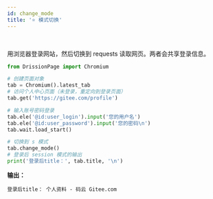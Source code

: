 ```yaml
---
id: change_mode
title: '⭐ 模式切换' 
---
```


<div class="wwads-cn wwads-horizontal" data-id="317"></div><br/>

用浏览器登录网站，然后切换到 requests 读取网页。两者会共享登录信息。

```python
from DrissionPage import Chromium

# 创建页面对象
tab = Chromium().latest_tab  
# 访问个人中心页面（未登录，重定向到登录页面）
tab.get('https://gitee.com/profile')  

# 输入账号密码登录
tab.ele('@id:user_login').input('您的用户名')  
tab.ele('@id:user_password').input('您的密码\n')
tab.wait.load_start()

# 切换到 s 模式
tab.change_mode()  
# 登录后 session 模式的输出
print('登录后title：', tab.title, '\n')
```

**输出：**

```shell
登录后title： 个人资料 - 码云 Gitee.com
```
